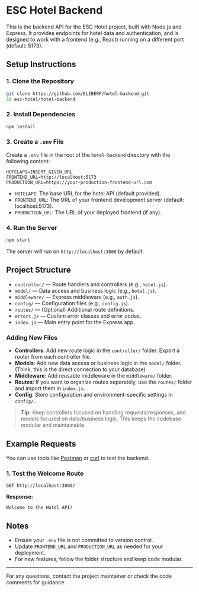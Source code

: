 # ESC Hotel Backend

This is the backend API for the ESC Hotel project, built with Node.js and Express. It provides endpoints for hotel data and authentication, and is designed to work with a frontend (e.g., React) running on a different port (default: 5173).

## Setup Instructions

### 1. Clone the Repository
```sh
git clone https://github.com/ELIBERP/hotel-backend.git
cd esc-hotel/hotel-backend
```

### 2. Install Dependencies
```sh
npm install
```

### 3. Create a `.env` File
Create a `.env` file in the root of the `hotel-backend` directory with the following content:

```
HOTELAPI=INSERT_GIVEN_URL
FRONTEND_URL=http://localhost:5173
PRODUCTION_URL=https://your-production-frontend-url.com
```
- `HOTELAPI`: The base URL for the hotel API (default provided).
- `FRONTEND_URL`: The URL of your frontend development server (default: localhost:5173).
- `PRODUCTION_URL`: The URL of your deployed frontend (if any).

### 4. Run the Server
```sh
npm start
```
The server will run on `http://localhost:3000` by default.

## Project Structure

- `controller/` — Route handlers and controllers (e.g., `hotel.js`).
- `model/` — Data access and business logic (e.g., `hotel.js`).
- `middleware/` — Express middleware (e.g., `auth.js`).
- `config/` — Configuration files (e.g., `config.js`).
- `routes/` — (Optional) Additional route definitions.
- `errors.js` — Custom error classes and error codes.
- `index.js` — Main entry point for the Express app.

### Adding New Files
- **Controllers**: Add new route logic in the `controller/` folder. Export a router from each controller file.
- **Models**: Add new data access or business logic in the `model/` folder. (Think, this is the direct connection to your database)
- **Middleware**: Add reusable middleware in the `middleware/` folder.
- **Routes**: If you want to organize routes separately, use the `routes/` folder and import them in `index.js`.
- **Config**: Store configuration and environment-specific settings in `config/`.

> **Tip:** Keep controllers focused on handling requests/responses, and models focused on data/business logic. This keeps the codebase modular and maintainable.

## Example Requests

You can use tools like [Postman](https://www.postman.com/) or [curl](https://curl.se/) to test the backend.

### 1. Test the Welcome Route
```
GET http://localhost:3000/
```
**Response:**
```
Welcome to the Hotel API!
```

## Notes
- Ensure your `.env` file is not committed to version control.
- Update `FRONTEND_URL` and `PRODUCTION_URL` as needed for your deployment.
- For new features, follow the folder structure and keep code modular.

---

For any questions, contact the project maintainer or check the code comments for guidance.
